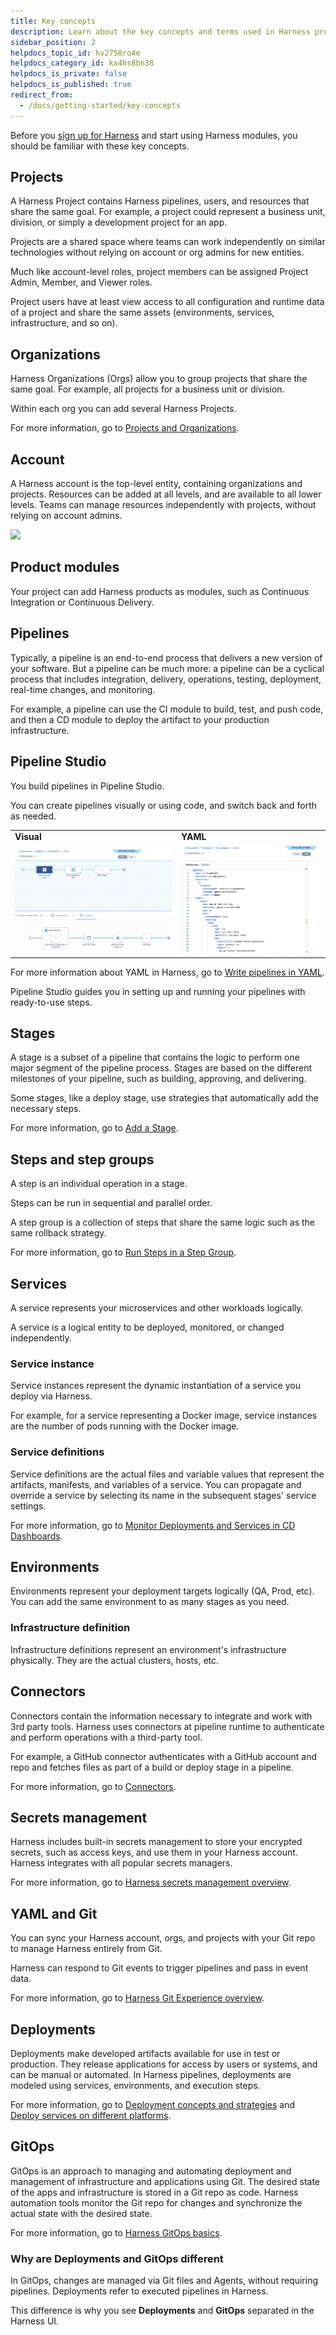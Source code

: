 ```yaml
---
title: Key concepts
description: Learn about the key concepts and terms used in Harness products.
sidebar_position: 2
helpdocs_topic_id: hv2758ro4e
helpdocs_category_id: kx4hs8bn38
helpdocs_is_private: false
helpdocs_is_published: true
redirect_from:
  - /docs/getting-started/key-concepts
---
```


Before you [sign up for Harness](https://app.harness.io/auth/#/signup/) and start using Harness modules, you should be familiar with these key concepts.

## Projects

A Harness Project contains Harness pipelines, users, and resources that share the same goal. For example, a project could represent a business unit, division, or simply a development project for an app.

Projects are a shared space where teams can work independently on similar technologies without relying on account or org admins for new entities.

Much like account-level roles, project members can be assigned Project Admin, Member, and Viewer roles.

Project users have at least view access to all configuration and runtime data of a project and share the same assets (environments, services, infrastructure, and so on).

## Organizations

Harness Organizations (Orgs) allow you to group projects that share the same goal. For example, all projects for a business unit or division.

Within each org you can add several Harness Projects.

For more information, go to [Projects and Organizations](../platform/organizations-and-projects/projects-and-organizations.md).

## Account

A Harness account is the top-level entity, containing organizations and projects. Resources can be added at all levels, and are available to all lower levels. Teams can manage resources independently with projects, without relying on account admins.

![](./static/learn-harness-key-concepts-04.png)

## Product modules

Your project can add Harness products as modules, such as Continuous Integration or Continuous Delivery.

## Pipelines

Typically, a pipeline is an end-to-end process that delivers a new version of your software. But a pipeline can be much more: a pipeline can be a cyclical process that includes integration, delivery, operations, testing, deployment, real-time changes, and monitoring.

For example, a pipeline can use the CI module to build, test, and push code, and then a CD module to deploy the artifact to your production infrastructure.

## Pipeline Studio

You build pipelines in Pipeline Studio.

You can create pipelines visually or using code, and switch back and forth as needed.

|  |  |
| --- | --- |
| **Visual** | **YAML** |
| ![](static/pipeline_visual.png) | ![](static/pipeline_yaml.png) |

For more information about YAML in Harness, go to [Write pipelines in YAML](../platform/pipelines/harness-yaml-quickstart.md).

Pipeline Studio guides you in setting up and running your pipelines with ready-to-use steps.

## Stages

A stage is a subset of a pipeline that contains the logic to perform one major segment of the pipeline process. Stages are based on the different milestones of your pipeline, such as building, approving, and delivering.

Some stages, like a deploy stage, use strategies that automatically add the necessary steps.

For more information, go to [Add a Stage](../platform/pipelines/add-a-stage.md).

## Steps and step groups

A step is an individual operation in a stage.

Steps can be run in sequential and parallel order.

A step group is a collection of steps that share the same logic such as the same rollback strategy.

For more information, go to [Run Steps in a Step Group](/docs/continuous-delivery/x-platform-cd-features/cd-steps/step-groups/).

## Services

A service represents your microservices and other workloads logically.

A service is a logical entity to be deployed, monitored, or changed independently.

### Service instance

Service instances represent the dynamic instantiation of a service you deploy via Harness.

For example, for a service representing a Docker image, service instances are the number of pods running with the Docker image.

### Service definitions

Service definitions are the actual files and variable values that represent the artifacts, manifests, and variables of a service. You can propagate and override a service by selecting its name in the subsequent stages' service settings.

For more information, go to [Monitor Deployments and Services in CD Dashboards](../continuous-delivery/monitor-deployments/monitor-cd-deployments.md).

## Environments

Environments represent your deployment targets logically (QA, Prod, etc). You can add the same environment to as many stages as you need.

### Infrastructure definition

Infrastructure definitions represent an environment's infrastructure physically. They are the actual clusters, hosts, etc.

## Connectors

Connectors contain the information necessary to integrate and work with 3rd party tools. Harness uses connectors at pipeline runtime to authenticate and perform operations with a third-party tool.

For example, a GitHub connector authenticates with a GitHub account and repo and fetches files as part of a build or deploy stage in a pipeline.

For more information, go to [Connectors](/docs/category/connectors).

## Secrets management

Harness includes built-in secrets management to store your encrypted secrets, such as access keys, and use them in your Harness account. Harness integrates with all popular secrets managers.

For more information, go to [Harness secrets management overview](/docs/platform/secrets/secrets-management/harness-secret-manager-overview).

## YAML and Git

You can sync your Harness account, orgs, and projects with your Git repo to manage Harness entirely from Git.

Harness can respond to Git events to trigger pipelines and pass in event data.

For more information, go to [Harness Git Experience overview](/docs/platform/git-experience/git-experience-overview/).

## Deployments

Deployments make developed artifacts available for use in test or production. They release applications for access by users or systems, and can be manual or automated. In Harness pipelines, deployments are modeled using services, environments, and execution steps.

For more information, go to [Deployment concepts and strategies](/docs/continuous-delivery/manage-deployments/deployment-concepts) and [Deploy services on different platforms](/docs/category/deploy-services-on-different-platforms).

## GitOps

GitOps is an approach to managing and automating deployment and management of infrastructure and applications using Git. The desired state of the apps and infrastructure is stored in a Git repo as code. Harness automation tools monitor the Git repo for changes and synchronize the actual state with the desired state.

For more information, go to [Harness GitOps basics](/docs/continuous-delivery/gitops/get-started/harness-git-ops-basics).

### Why are Deployments and GitOps different

In GitOps, changes are managed via Git files and Agents, without requiring pipelines. Deployments refer to executed pipelines in Harness.

This difference is why you see **Deployments** and **GitOps** separated in the Harness UI.
